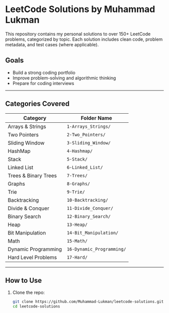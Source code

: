 # LeetCode Solutions by Muhammad Lukman

This repository contains my personal solutions to over 150+ LeetCode problems, categorized by topic. Each solution includes clean code, problem metadata, and test cases (where applicable).

## Goals

- Build a strong coding portfolio
- Improve problem-solving and algorithmic thinking
- Prepare for coding interviews

---

## Categories Covered

| Category             | Folder Name              |
|----------------------|--------------------------|
| Arrays & Strings     | `1-Arrays_Strings/`      |
| Two Pointers         | `2-Two_Pointers/`        |
| Sliding Window       | `3-Sliding_Window/`      |
| HashMap              | `4-Hashmap/`             |
| Stack                | `5-Stack/`               |
| Linked List          | `6-Linked_List/`         |
| Trees & Binary Trees | `7-Trees/`               |
| Graphs               | `8-Graphs/`              |
| Trie                 | `9-Trie/`                |
| Backtracking         | `10-Backtracking/`       |
| Divide & Conquer     | `11-Divide_Conquer/`     |
| Binary Search        | `12-Binary_Search/`      |
| Heap                 | `13-Heap/`               |
| Bit Manipulation     | `14-Bit_Manipulation/`   |
| Math                 | `15-Math/`               |
| Dynamic Programming  | `16-Dynamic_Programming/`|
| Hard Level Problems  | `17-Hard/`               |

---

## How to Use

1. Clone the repo:
   ```bash
   git clone https://github.com/Muhammad-Lukman/leetcode-solutions.git
   cd leetcode-solutions

